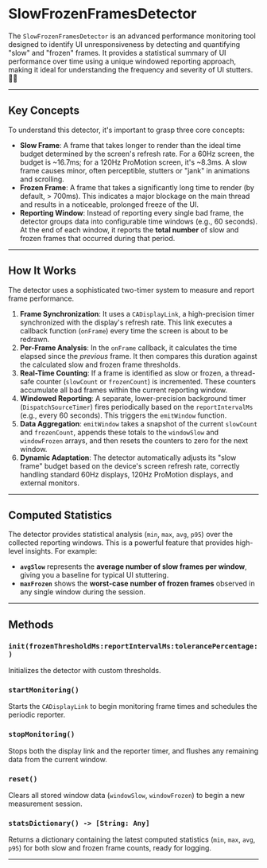 # SlowFrozenFramesDetector

The `SlowFrozenFramesDetector` is an advanced performance monitoring tool designed to identify UI unresponsiveness by detecting and quantifying "slow" and "frozen" frames. It provides a statistical summary of UI performance over time using a unique windowed reporting approach, making it ideal for understanding the frequency and severity of UI stutters. 📱💨

---

## Key Concepts

To understand this detector, it's important to grasp three core concepts:

* **Slow Frame**: A frame that takes longer to render than the ideal time budget determined by the screen's refresh rate. For a 60Hz screen, the budget is ~16.7ms; for a 120Hz ProMotion screen, it's ~8.3ms. A slow frame causes minor, often perceptible, stutters or "jank" in animations and scrolling.
* **Frozen Frame**: A frame that takes a significantly long time to render (by default, > 700ms). This indicates a major blockage on the main thread and results in a noticeable, prolonged freeze of the UI.
* **Reporting Window**: Instead of reporting every single bad frame, the detector groups data into configurable time windows (e.g., 60 seconds). At the end of each window, it reports the **total number** of slow and frozen frames that occurred during that period.

---

## How It Works

The detector uses a sophisticated two-timer system to measure and report frame performance.

1.  **Frame Synchronization**: It uses a `CADisplayLink`, a high-precision timer synchronized with the display's refresh rate. This link executes a callback function (`onFrame`) every time the screen is about to be redrawn.
2.  **Per-Frame Analysis**: In the `onFrame` callback, it calculates the time elapsed since the *previous* frame. It then compares this duration against the calculated slow and frozen frame thresholds.
3.  **Real-Time Counting**: If a frame is identified as slow or frozen, a thread-safe counter (`slowCount` or `frozenCount`) is incremented. These counters accumulate all bad frames within the current reporting window.
4.  **Windowed Reporting**: A separate, lower-precision background timer (`DispatchSourceTimer`) fires periodically based on the `reportIntervalMs` (e.g., every 60 seconds). This triggers the `emitWindow` function.
5.  **Data Aggregation**: `emitWindow` takes a snapshot of the current `slowCount` and `frozenCount`, appends these totals to the `windowSlow` and `windowFrozen` arrays, and then resets the counters to zero for the next window.
6.  **Dynamic Adaptation**: The detector automatically adjusts its "slow frame" budget based on the device's screen refresh rate, correctly handling standard 60Hz displays, 120Hz ProMotion displays, and external monitors.

---

## Computed Statistics

The detector provides statistical analysis (`min`, `max`, `avg`, `p95`) over the collected reporting windows. This is a powerful feature that provides high-level insights. For example:

* **`avgSlow`** represents the **average number of slow frames per window**, giving you a baseline for typical UI stuttering.
* **`maxFrozen`** shows the **worst-case number of frozen frames** observed in any single window during the session.

---

## Methods

### `init(frozenThresholdMs:reportIntervalMs:tolerancePercentage:)`
Initializes the detector with custom thresholds.

### `startMonitoring()`
Starts the `CADisplayLink` to begin monitoring frame times and schedules the periodic reporter.

### `stopMonitoring()`
Stops both the display link and the reporter timer, and flushes any remaining data from the current window.

### `reset()`
Clears all stored window data (`windowSlow`, `windowFrozen`) to begin a new measurement session.

### `statsDictionary() -> [String: Any]`
Returns a dictionary containing the latest computed statistics (`min`, `max`, `avg`, `p95`) for both slow and frozen frame counts, ready for logging.

---
